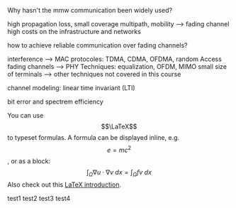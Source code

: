 Why hasn't the mmw communication been widely used?

high propagation loss, small coverage
multipath, mobility --> fading channel
high costs on the infrastructure and networks

how to achieve reliable communication over fading channels?

interference --> MAC protocoles: TDMA, CDMA, OFDMA, random Access
fading channels --> PHY Techniques: equalization, OFDM, MIMO
small size of terminals --> other techniques not covered in this course

channel modeling: linear time invariant (LTI) 

bit error and spectrem efficiency

You can use $$\LaTeX$$ to typeset formulas. A formula can be displayed inline, e.g. $$e=mc^2$$, or as a block:
$$\int_\Omega \nabla u \cdot \nabla v~dx = \int_\Omega fv~dx$$
Also check out this [LaTeX introduction](https://en.wikibooks.org/wiki/LaTeX/Mathematics).

test1
test2
test3
test4

